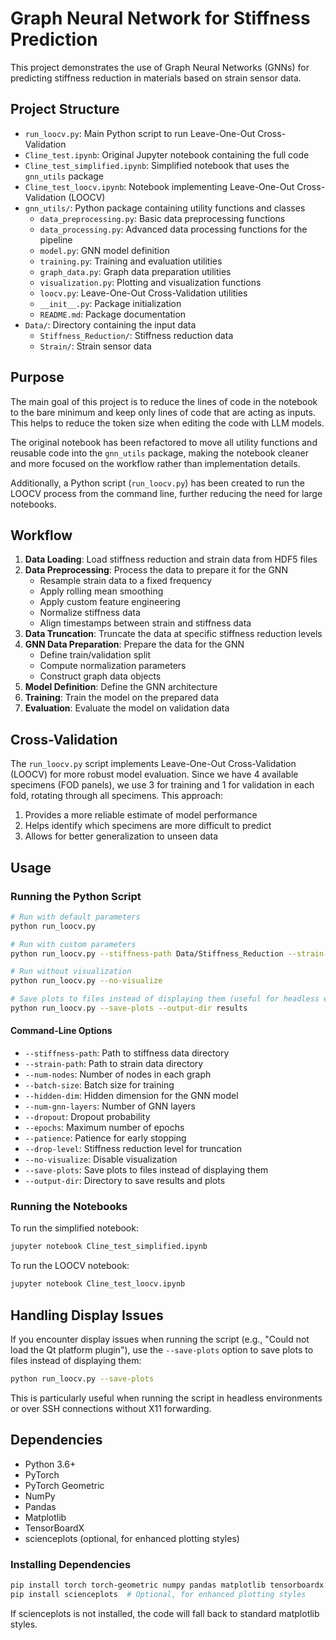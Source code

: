 # Graph Neural Network for Stiffness Prediction

This project demonstrates the use of Graph Neural Networks (GNNs) for predicting stiffness reduction in materials based on strain sensor data.

## Project Structure

- `run_loocv.py`: Main Python script to run Leave-One-Out Cross-Validation
- `Cline_test.ipynb`: Original Jupyter notebook containing the full code
- `Cline_test_simplified.ipynb`: Simplified notebook that uses the `gnn_utils` package
- `Cline_test_loocv.ipynb`: Notebook implementing Leave-One-Out Cross-Validation (LOOCV)
- `gnn_utils/`: Python package containing utility functions and classes
  - `data_preprocessing.py`: Basic data preprocessing functions
  - `data_processing.py`: Advanced data processing functions for the pipeline
  - `model.py`: GNN model definition
  - `training.py`: Training and evaluation utilities
  - `graph_data.py`: Graph data preparation utilities
  - `visualization.py`: Plotting and visualization functions
  - `loocv.py`: Leave-One-Out Cross-Validation utilities
  - `__init__.py`: Package initialization
  - `README.md`: Package documentation
- `Data/`: Directory containing the input data
  - `Stiffness_Reduction/`: Stiffness reduction data
  - `Strain/`: Strain sensor data

## Purpose

The main goal of this project is to reduce the lines of code in the notebook to the bare minimum and keep only lines of code that are acting as inputs. This helps to reduce the token size when editing the code with LLM models.

The original notebook has been refactored to move all utility functions and reusable code into the `gnn_utils` package, making the notebook cleaner and more focused on the workflow rather than implementation details.

Additionally, a Python script (`run_loocv.py`) has been created to run the LOOCV process from the command line, further reducing the need for large notebooks.

## Workflow

1. **Data Loading**: Load stiffness reduction and strain data from HDF5 files
2. **Data Preprocessing**: Process the data to prepare it for the GNN
   - Resample strain data to a fixed frequency
   - Apply rolling mean smoothing
   - Apply custom feature engineering
   - Normalize stiffness data
   - Align timestamps between strain and stiffness data
3. **Data Truncation**: Truncate the data at specific stiffness reduction levels
4. **GNN Data Preparation**: Prepare the data for the GNN
   - Define train/validation split
   - Compute normalization parameters
   - Construct graph data objects
5. **Model Definition**: Define the GNN architecture
6. **Training**: Train the model on the prepared data
7. **Evaluation**: Evaluate the model on validation data

## Cross-Validation

The `run_loocv.py` script implements Leave-One-Out Cross-Validation (LOOCV) for more robust model evaluation. Since we have 4 available specimens (FOD panels), we use 3 for training and 1 for validation in each fold, rotating through all specimens. This approach:

1. Provides a more reliable estimate of model performance
2. Helps identify which specimens are more difficult to predict
3. Allows for better generalization to unseen data

## Usage

### Running the Python Script

```bash
# Run with default parameters
python run_loocv.py

# Run with custom parameters
python run_loocv.py --stiffness-path Data/Stiffness_Reduction --strain-path Data/Strain --num-nodes 16 --batch-size 128 --hidden-dim 64 --num-gnn-layers 4 --dropout 0.5 --epochs 1000 --patience 50 --drop-level 85

# Run without visualization
python run_loocv.py --no-visualize

# Save plots to files instead of displaying them (useful for headless environments)
python run_loocv.py --save-plots --output-dir results
```

#### Command-Line Options

- `--stiffness-path`: Path to stiffness data directory
- `--strain-path`: Path to strain data directory
- `--num-nodes`: Number of nodes in each graph
- `--batch-size`: Batch size for training
- `--hidden-dim`: Hidden dimension for the GNN model
- `--num-gnn-layers`: Number of GNN layers
- `--dropout`: Dropout probability
- `--epochs`: Maximum number of epochs
- `--patience`: Patience for early stopping
- `--drop-level`: Stiffness reduction level for truncation
- `--no-visualize`: Disable visualization
- `--save-plots`: Save plots to files instead of displaying them
- `--output-dir`: Directory to save results and plots

### Running the Notebooks

To run the simplified notebook:

```bash
jupyter notebook Cline_test_simplified.ipynb
```

To run the LOOCV notebook:

```bash
jupyter notebook Cline_test_loocv.ipynb
```

## Handling Display Issues

If you encounter display issues when running the script (e.g., "Could not load the Qt platform plugin"), use the `--save-plots` option to save plots to files instead of displaying them:

```bash
python run_loocv.py --save-plots
```

This is particularly useful when running the script in headless environments or over SSH connections without X11 forwarding.

## Dependencies

- Python 3.6+
- PyTorch
- PyTorch Geometric
- NumPy
- Pandas
- Matplotlib
- TensorBoardX
- scienceplots (optional, for enhanced plotting styles)

### Installing Dependencies

```bash
pip install torch torch-geometric numpy pandas matplotlib tensorboardx
pip install scienceplots  # Optional, for enhanced plotting styles
```

If scienceplots is not installed, the code will fall back to standard matplotlib styles.